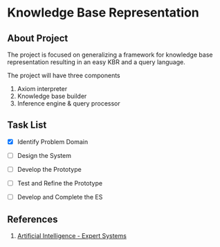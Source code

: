 # Knowledge Base Representation

## About Project
The project is focused on generalizing a framework for knowledge base representation resulting in an easy KBR and a query language.

The project will have three components
1. Axiom interpreter
2. Knowledge base builder
3. Inference engine & query processor


## Task List
- [x] Identify Problem Domain
- [ ] Design the System
- [ ] Develop the Prototype
- [ ] Test and Refine the Prototype
- [ ] Develop and Complete the ES


## References
1. [Artificial Intelligence - Expert Systems](https://www.tutorialspoint.com/artificial_intelligence/artificial_intelligence_expert_systems.htm)
